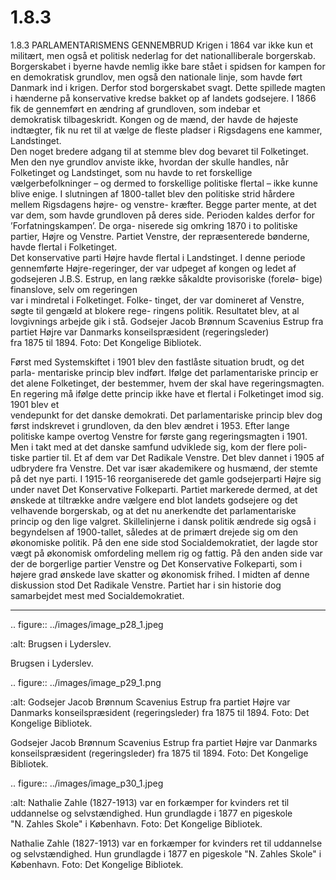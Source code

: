 # 1.8.3

1.8.3 
PARLAMENTARISMENS GENNEMBRUD
Krigen i 1864 var ikke kun et militært, men også et politisk nederlag for det 
nationalliberale borgerskab. Borgerskabet i byerne havde nemlig ikke bare stået 
i spidsen for kampen for en demokratisk grundlov, men også den nationale linje, 
som havde ført Danmark ind i krigen. Derfor stod borgerskabet svagt.
Dette spillede magten i hænderne på konservative kredse bakket op af landets 
godsejere.	I	1866	fik	de	gennemført	en	ændring	af	grundloven,	som	indebar	et	
demokratisk tilbageskridt. Kongen og de mænd, der havde de højeste indtægter, 
fik	nu	ret	til	at	vælge	de	fleste	pladser	i	Rigsdagens	ene	kammer,	Landstinget.	
Den noget bredere adgang til at stemme blev dog bevaret til Folketinget. Men 
den nye grundlov anviste ikke, hvordan der skulle handles, når Folketinget og 
Landstinget, som nu havde to ret forskellige vælgerbefolkninger – og dermed to 
forskellige	politiske	flertal	–	ikke	kunne	blive	enige.
I slutningen af 1800-tallet blev 
den politiske strid hårdere mellem 
Rigsdagens 
højre- 
og 
venstre-
kræfter. Begge parter mente, at det 
var dem, som havde grundloven på 
deres side. Perioden kaldes derfor 
for ’Forfatningskampen’. De orga-
niserede sig omkring 1870 i to 
politiske partier, Højre og Venstre. 
Partiet Venstre, der repræsenterede 
bønderne,	havde	flertal	i	Folketinget.	
Det konservative parti Højre havde 
flertal	i	Landstinget.	I	denne	periode	
gennemførte Højre-regeringer, der 
var udpeget af kongen og ledet af 
godsejeren J.B.S. Estrup, en lang 
række såkaldte provisoriske (forelø-
bige)	finanslove,	selv	om	regeringen	
var i mindretal i Folketinget. Folke-
tinget, der var domineret af Venstre, 
søgte til gengæld at blokere rege-
ringens politik. Resultatet blev, at al 
lovgivnings arbejde gik i stå.
Godsejer Jacob Brønnum Scavenius 
Estrup fra partiet Højre var Danmarks 
konseilspræsident (regeringsleder)  
fra 1875 til 1894. Foto: Det Kongelige 
Bibliotek.
 
 Først med Systemskiftet i 1901 blev den fastlåste situation brudt, og det parla-
mentariske princip blev indført. Ifølge det parlamentariske princip er det alene 
Folketinget, der bestemmer, hvem der skal have regeringsmagten. En regering 
må	ifølge	dette	princip	ikke	have	et	flertal	i	Folketinget	imod	sig.	1901	blev	et	
vendepunkt for det danske demokrati. Det parlamentariske princip blev dog 
først indskrevet i grundloven, da den blev ændret i 1953. 
Efter lange politiske kampe overtog Venstre for første gang regeringsmagten i 
1901.	Men	i	takt	med	at	det	danske	samfund	udviklede	sig,	kom	der	flere	poli-
tiske partier til. Et af dem var Det Radikale Venstre. Det blev dannet i 1905 af 
udbrydere fra Venstre. Det var især akademikere og husmænd, der stemte på 
det nye parti. 
I 1915-16 reorganiserede det gamle godsejerparti Højre sig under navet Det 
Konservative Folkeparti. Partiet markerede dermed, at det ønskede at tiltrække 
andre vælgere end blot landets godsejere og det velhavende borgerskab, og at 
det nu anerkendte det parlamentariske princip og den lige valgret.
Skillelinjerne i dansk politik ændrede sig også i begyndelsen af 1900-tallet, 
således at de primært drejede sig om den økonomiske politik. På den ene side 
stod Socialdemokratiet, der lagde stor vægt på økonomisk omfordeling mellem 
rig og fattig. På den anden side var der de borgerlige partier Venstre og Det 
Konservative Folkeparti, som i højere grad ønskede lave skatter og økonomisk 
frihed. I midten af denne diskussion stod Det Radikale Venstre. Partiet har i sin 
historie dog samarbejdet mest med Socialdemokratiet.


---

<!-- Figures extracted from nearby pages -->

.. figure:: ../images/image_p28_1.jpeg

   :alt: Brugsen i Lyderslev.

   Brugsen i Lyderslev.

.. figure:: ../images/image_p29_1.png

   :alt: Godsejer Jacob Brønnum Scavenius Estrup fra partiet Højre var Danmarks konseilspræsident (regeringsleder)  fra 1875 til 1894. Foto: Det Kongelige Bibliotek.

   Godsejer Jacob Brønnum Scavenius Estrup fra partiet Højre var Danmarks konseilspræsident (regeringsleder)  fra 1875 til 1894. Foto: Det Kongelige Bibliotek.

.. figure:: ../images/image_p30_1.jpeg

   :alt: Nathalie Zahle (1827-1913) var en forkæmper for kvinders ret til  uddannelse og selvstændighed. Hun grundlagde	i	1877	en	pigeskole	"N. Zahles	Skole"	i	København.	 Foto: Det Kongelige Bibliotek.

   Nathalie Zahle (1827-1913) var en forkæmper for kvinders ret til  uddannelse og selvstændighed. Hun grundlagde	i	1877	en	pigeskole	"N. Zahles	Skole"	i	København.	 Foto: Det Kongelige Bibliotek.
